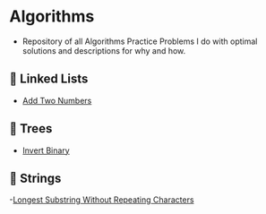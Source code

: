 # Algorithms
- Repository of all Algorithms Practice Problems I do with optimal solutions and descriptions for why and how.

## 🔗 Linked Lists
 - [Add Two Numbers](https://github.com/Gabriel-Gebril/Algorithms/blob/master/Add_Two_Numbers.py)
 
## 🌴 Trees
 - [Invert Binary](https://github.com/Gabriel-Gebril/Algorithms/blob/master/invertBinary.py)

## 🧵 Strings
 -[Longest Substring Without Repeating Characters](https://github.com/Gabriel-Gebril/Algorithms/blob/master/Longest_Substring_NoDupes.py)
